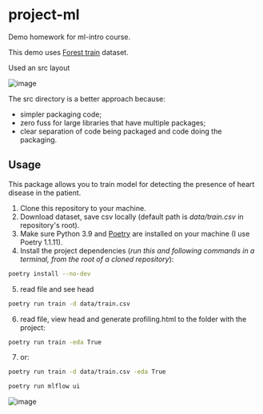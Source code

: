 # project-ml

Demo homework for ml-intro course.

This demo uses [Forest train](https://www.kaggle.com/competitions/forest-cover-type-prediction) dataset.

Used an src layout


![image](https://user-images.githubusercontent.com/55091681/167725817-b4d0be8e-7137-4e49-8806-fd8e3c934020.png)


The src directory is a better approach because:

  - simpler packaging code;
  - zero fuss for large libraries that have multiple packages;
  - clear separation of code being packaged and code doing the packaging.


## Usage
This package allows you to train model for detecting the presence of heart disease in the patient.
1. Clone this repository to your machine.
2. Download  dataset, save csv locally (default path is *data/train.csv* in repository's root).
3. Make sure Python 3.9 and [Poetry](https://python-poetry.org/docs/) are installed on your machine (I use Poetry 1.1.11).
4. Install the project dependencies (*run this and following commands in a terminal, from the root of a cloned repository*):
```sh
poetry install --no-dev
```
5. read  file and see head
```sh
poetry run train -d data/train.csv
```
6. read file, view head and generate profiling.html to the folder with the project:
```sh
poetry run train -eda True
```
7. or:
```sh
poetry run train -d data/train.csv -eda True
```

```sh
poetry run mlflow ui
```
 ![image](https://user-images.githubusercontent.com/55091681/168618437-cfe5c53c-b27f-489d-b72f-1ec455eece7f.png)


